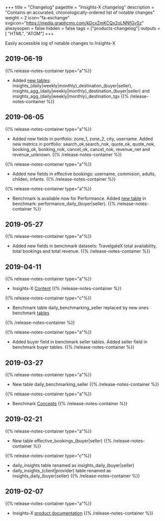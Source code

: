 +++
title = "Changelog"
pagetitle = "Insights-X changelog"
description = "Contains an accurated, chronologically-ordered list of notable changes"
weight = 2
icon="fa-exchange"
svgicon="https://media.graphcms.com/kDcxZmKCQx2oLNNfGvSz"
alwaysopen = false
hidden = false
tags = ["products-changelog"]
outputs = [ "HTML", "ATOM"]
+++

Easily accessible log of notable changes to Insights-X

## 2019-06-19

{{% release-notes-container type="a"%}}
* Added [new tables](/insights-x/datasets/dataset-content/insights/dataset-reference-insights/): insights\_(daily|weekly|monthly)\_destination\_(buyer|seller), insights\_agg\_(daily|weekly|monthly)\_destination\_(buyer|seller) and insights\_agg\_(daily|weekly|monthly)\_destination\_tgx
{{% /release-notes-container %}}

## 2019-06-05

{{% release-notes-container type="a"%}}
* Added new fields in portfolio: zone_1, zone_2, city, username. Added new metrics in portfolio: search_ok,search_nok, quote_ok, quote_nok, booking_ok, booking_nok, cancel_ok, cancel_nok, revenue_net and revenue_unknown.
{{% /release-notes-container %}}

{{% release-notes-container type="a"%}}
* Added new fields in effective bookings: username, commision, adults, childen, infants.
{{% /release-notes-container %}}

{{% release-notes-container type="a"%}}
* Benchmark is available now for Performance. Added [new table](/insights-x/datasets/dataset-content/benchmark/insights/dataset-reference-benchmark/) in benchmark: performance\_daily\_(buyer|seller).
{{% /release-notes-container %}}

## 2019-05-27

{{% release-notes-container type="a"%}}
* Added new fields in benchmark datasets: TravelgateX total availability, total bookings and total revenue.
{{% /release-notes-container %}}

## 2019-04-11

{{% release-notes-container type="a"%}}
* Insights-X [Content](/insights-x/content/)
{{% /release-notes-container %}}

{{% release-notes-container type="c"%}}
* Benchmark table daily\_benchmarking\_seller replaced by new ones benchmark [tables](/insights-x/datasets/dataset-content/benchmark/insights/dataset-reference-benchmark/)

{{% /release-notes-container %}}

{{% release-notes-container type="a"%}}
* Added buyer field in benchmark seller tables. Added seller field in benchmark buyer tables.
{{% /release-notes-container %}}

## 2019-03-27

{{% release-notes-container type="a"%}}
* New table daily\_benchmarking\_seller
{{% /release-notes-container %}}

{{% release-notes-container type="a"%}}
* Benchmark [Concepts](/insights-x/datasets/dataset-content/benchmark/insights/dataset-concepts-benchmark/)
{{% /release-notes-container %}}

## 2019-02-21

{{% release-notes-container type="a"%}}
* New table effective\_bookings\_(buyer|seller)
{{% /release-notes-container %}}

{{% release-notes-container type="c"%}}
* daily\_insights table renamed as insights\_daily\_(buyer|seller)
* daily\_insights\_(client|provider) table renamed as insights\_daily\_(buyer|seller)
{{% /release-notes-container %}}

## 2019-02-07

{{% release-notes-container type="a"%}}
* Insights-X [product documentation](https://docs.travelgatex.com/insights-x/)
{{% /release-notes-container %}}
